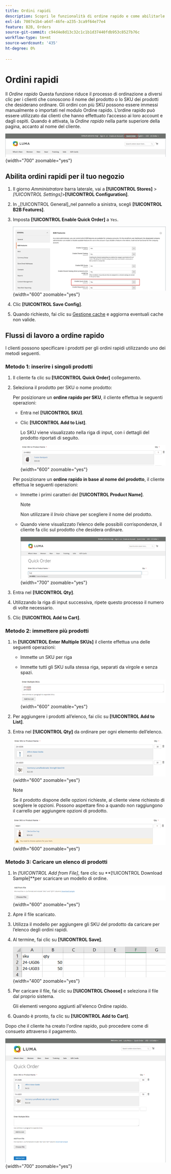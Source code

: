 ```yaml
---
title: Ordini rapidi
description: Scopri le funzionalità di ordine rapido e come abilitarle per i clienti.
exl-id: 7007e1b4-a64f-46fe-a235-3ca9f64e77e4
feature: B2B, Orders
source-git-commit: c94d4e8d13c32c1c1b1d37440fdb953c8527b76c
workflow-type: tm+mt
source-wordcount: '435'
ht-degree: 0%

---
```


# Ordini rapidi

Il _Ordine rapido_ Questa funzione riduce il processo di ordinazione a diversi clic per i clienti che conoscono il nome del prodotto o lo SKU dei prodotti che desiderano ordinare. Gli ordini con più SKU possono essere immessi manualmente o importati nel modulo Ordine rapido. L’ordine rapido può essere utilizzato dai clienti che hanno effettuato l’accesso ai loro account e dagli ospiti. Quando è attivata, la _Ordine rapido_ nella parte superiore della pagina, accanto al nome del cliente.

![Collegamento Ordine rapido](./assets/quick-order-link.png){width="700" zoomable="yes"}

## Abilita ordini rapidi per il tuo negozio

1. Il giorno _Amministratore_ barra laterale, vai a **[!UICONTROL Stores]** > _[!UICONTROL Settings]_>**[!UICONTROL Configuration]**.

1. In _[!UICONTROL General]_nel pannello a sinistra, scegli **[!UICONTROL B2B Features]**.

1. Imposta **[!UICONTROL Enable Quick Order]** a `Yes`.

   ![Abilita ordine rapido](./assets/quick-orders-config.png){width="600" zoomable="yes"}

1. Clic **[!UICONTROL Save Config]**.

1. Quando richiesto, fai clic su [Gestione cache](../systems/cache-management.md) e aggiorna eventuali cache non valide.

## Flussi di lavoro a ordine rapido

I clienti possono specificare i prodotti per gli ordini rapidi utilizzando uno dei metodi seguenti.

### Metodo 1: inserire i singoli prodotti

1. Il cliente fa clic su **[!UICONTROL Quick Order]** collegamento.

1. Seleziona il prodotto per SKU o nome prodotto:

   Per posizionare un **ordine rapido per SKU**, il cliente effettua le seguenti operazioni:

   - Entra nel **[!UICONTROL SKU]**.

   - Clic **[!UICONTROL Add to List]**.

     Lo SKU viene visualizzato nella riga di input, con i dettagli del prodotto riportati di seguito.

     ![Dettagli ordine rapido](./assets/quick-order-product-detail.png){width="600" zoomable="yes"}

   Per posizionare un **ordine rapido in base al nome del prodotto**, il cliente effettua le seguenti operazioni:

   - Immette i primi caratteri del **[!UICONTROL Product Name]**.

     >[!NOTE]
     >
     >Non utilizzare il _Invio_ chiave per scegliere il nome del prodotto.

   - Quando viene visualizzato l’elenco delle possibili corrispondenze, il cliente fa clic sul prodotto che desidera ordinare.

     ![Fai clic per scegliere il nome del prodotto](./assets/quick-order-product-name.png){width="700" zoomable="yes"}

1. Entra nel **[!UICONTROL Qty]**.

1. Utilizzando la riga di input successiva, ripete questo processo il numero di volte necessario.

1. Clic **[!UICONTROL Add to Cart]**.

### Metodo 2: immettere più prodotti

1. In **[!UICONTROL Enter Multiple SKUs]** il cliente effettua una delle seguenti operazioni:

   - Immette un SKU per riga

   - Immette tutti gli SKU sulla stessa riga, separati da virgole e senza spazi.

     ![Immetti più SKU](./assets/quick-order-skus.png){width="600" zoomable="yes"}

1. Per aggiungere i prodotti all’elenco, fai clic su **[!UICONTROL Add to List]**.

1. Entra nel **[!UICONTROL Qty]** da ordinare per ogni elemento dell’elenco.

   ![Elenco ordini rapidi](./assets/quick-order-skus-detail.png){width="600" zoomable="yes"}

   >[!NOTE]
   >
   >Se il prodotto dispone delle opzioni richieste, al cliente viene richiesto di scegliere le opzioni. Possono aspettare fino a quando non raggiungono il carrello per aggiungere opzioni di prodotto.

   ![Scegli opzioni](./assets/quick-order-skus-product-options.png){width="600" zoomable="yes"}

### Metodo 3: Caricare un elenco di prodotti

1. In _[!UICONTROL Add from File]_, fare clic su **[!UICONTROL Download Sample]**per scaricare un modello di ordine.

   ![Aggiungi da file](./assets/quick-order-skus-add-from-file.png){width="600" zoomable="yes"}

1. Apre il file scaricato.

1. Utilizza il modello per aggiungere gli SKU del prodotto da caricare per l’elenco degli ordini rapidi.

1. Al termine, fai clic su **[!UICONTROL Save]**.

   ![SKU da caricare](./assets/quick-order-skus-add-from-file-sample.png){width="400" zoomable="yes"}

1. Per caricare il file, fai clic su **[!UICONTROL Choose]** e seleziona il file dal proprio sistema.

   Gli elementi vengono aggiunti all&#39;elenco Ordine rapido.

1. Quando è pronto, fa clic su **[!UICONTROL Add to Cart]**.

Dopo che il cliente ha creato l&#39;ordine rapido, può procedere come di consueto attraverso il pagamento.

![Ordine rapido](./assets/quick-order-add-to-cart.png){width="700" zoomable="yes"}
